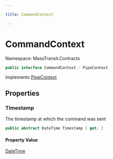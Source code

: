 ```yaml
---

title: CommandContext

---
```


# CommandContext

Namespace: MassTransit.Contracts

```csharp
public interface CommandContext : PipeContext
```

Implements [PipeContext](../masstransit/pipecontext)

## Properties

### **Timestamp**

The timestamp at which the command was sent

```csharp
public abstract DateTime Timestamp { get; }
```

#### Property Value

[DateTime](https://learn.microsoft.com/en-us/dotnet/api/system.datetime)<br/>
